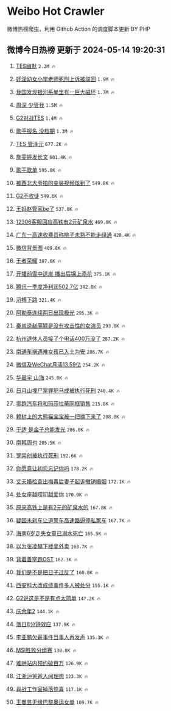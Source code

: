 # Weibo Hot Crawler 



微博热榜爬虫，利用 Github Action 的调度脚本更新 BY PHP 


## 微博今日热榜 更新于 2024-05-14 19:20:31 
1. [TES幽默](https://s.weibo.com/weibo?q=%23TES%E5%B9%BD%E9%BB%98%23&t=31&band_rank=1&Refer=top) `2.2M 🔥` 

1. [奸淫幼女小学老师死刑上诉被驳回](https://s.weibo.com/weibo?q=%23%E5%A5%B8%E6%B7%AB%E5%B9%BC%E5%A5%B3%E5%B0%8F%E5%AD%A6%E8%80%81%E5%B8%88%E6%AD%BB%E5%88%91%E4%B8%8A%E8%AF%89%E8%A2%AB%E9%A9%B3%E5%9B%9E%23&t=31&band_rank=2&Refer=top) `1.9M 🔥` 

1. [我国发现银河系晕里有一巨大磁环](https://s.weibo.com/weibo?q=%23%E6%88%91%E5%9B%BD%E5%8F%91%E7%8E%B0%E9%93%B6%E6%B2%B3%E7%B3%BB%E6%99%95%E9%87%8C%E6%9C%89%E4%B8%80%E5%B7%A8%E5%A4%A7%E7%A3%81%E7%8E%AF%23&t=31&band_rank=3&Refer=top) `1.7M 🔥` 

1. [周深 少管我](https://s.weibo.com/weibo?q=%E5%91%A8%E6%B7%B1%20%E5%B0%91%E7%AE%A1%E6%88%91&t=31&band_rank=4&Refer=top) `1.5M 🔥` 

1. [G2对战TES](https://s.weibo.com/weibo?q=%23G2%E5%AF%B9%E6%88%98TES%23&t=31&band_rank=5&Refer=top) `1.4M 🔥` 

1. [歌手报名 没档期](https://s.weibo.com/weibo?q=%E6%AD%8C%E6%89%8B%E6%8A%A5%E5%90%8D%20%E6%B2%A1%E6%A1%A3%E6%9C%9F&t=31&band_rank=6&Refer=top) `1.3M 🔥` 

1. [TES 管泽元](https://s.weibo.com/weibo?q=TES%20%E7%AE%A1%E6%B3%BD%E5%85%83&t=31&band_rank=7&Refer=top) `677.2K 🔥` 

1. [詹雯婷发长文](https://s.weibo.com/weibo?q=%23%E8%A9%B9%E9%9B%AF%E5%A9%B7%E5%8F%91%E9%95%BF%E6%96%87%23&t=31&band_rank=8&Refer=top) `601.4K 🔥` 

1. [歌手歌单](https://s.weibo.com/weibo?q=%E6%AD%8C%E6%89%8B%E6%AD%8C%E5%8D%95&t=31&band_rank=9&Refer=top) `595.8K 🔥` 

1. [被西北大爷拍的变装视频炫到了](https://s.weibo.com/weibo?q=%23%E8%A2%AB%E8%A5%BF%E5%8C%97%E5%A4%A7%E7%88%B7%E6%8B%8D%E7%9A%84%E5%8F%98%E8%A3%85%E8%A7%86%E9%A2%91%E7%82%AB%E5%88%B0%E4%BA%86%23&t=31&band_rank=10&Refer=top) `549.8K 🔥` 

1. [G2不收徒](https://s.weibo.com/weibo?q=%23G2%E4%B8%8D%E6%94%B6%E5%BE%92%23&t=31&band_rank=11&Refer=top) `549.6K 🔥` 

1. [王妈赵管家be了](https://s.weibo.com/weibo?q=%E7%8E%8B%E5%A6%88%E8%B5%B5%E7%AE%A1%E5%AE%B6be%E4%BA%86&t=31&band_rank=12&Refer=top) `537.0K 🔥` 

1. [12306客服回应高铁有2元矿泉水](https://s.weibo.com/weibo?q=%2312306%E5%AE%A2%E6%9C%8D%E5%9B%9E%E5%BA%94%E9%AB%98%E9%93%81%E6%9C%892%E5%85%83%E7%9F%BF%E6%B3%89%E6%B0%B4%23&t=31&band_rank=13&Refer=top) `469.0K 🔥` 

1. [广东一高速收费员称桃子未熟不能走绿通](https://s.weibo.com/weibo?q=%23%E5%B9%BF%E4%B8%9C%E4%B8%80%E9%AB%98%E9%80%9F%E6%94%B6%E8%B4%B9%E5%91%98%E7%A7%B0%E6%A1%83%E5%AD%90%E6%9C%AA%E7%86%9F%E4%B8%8D%E8%83%BD%E8%B5%B0%E7%BB%BF%E9%80%9A%23&t=31&band_rank=14&Refer=top) `428.4K 🔥` 

1. [微信背景图](https://s.weibo.com/weibo?q=%E5%BE%AE%E4%BF%A1%E8%83%8C%E6%99%AF%E5%9B%BE&t=31&band_rank=15&Refer=top) `409.8K 🔥` 

1. [王者荣耀](https://s.weibo.com/weibo?q=%E7%8E%8B%E8%80%85%E8%8D%A3%E8%80%80&t=31&band_rank=16&Refer=top) `387.6K 🔥` 

1. [开播前雪中送炭 播出后锦上添花](https://s.weibo.com/weibo?q=%E5%BC%80%E6%92%AD%E5%89%8D%E9%9B%AA%E4%B8%AD%E9%80%81%E7%82%AD%20%E6%92%AD%E5%87%BA%E5%90%8E%E9%94%A6%E4%B8%8A%E6%B7%BB%E8%8A%B1&t=31&band_rank=17&Refer=top) `375.1K 🔥` 

1. [腾讯一季度净利润502.7亿](https://s.weibo.com/weibo?q=%23%E8%85%BE%E8%AE%AF%E4%B8%80%E5%AD%A3%E5%BA%A6%E5%87%80%E5%88%A9%E6%B6%A6502.7%E4%BA%BF%23&t=31&band_rank=18&Refer=top) `342.8K 🔥` 

1. [滔搏下路](https://s.weibo.com/weibo?q=%E6%BB%94%E6%90%8F%E4%B8%8B%E8%B7%AF&t=31&band_rank=19&Refer=top) `321.4K 🔥` 

1. [阿勒泰连续两日出现极光](https://s.weibo.com/weibo?q=%23%E9%98%BF%E5%8B%92%E6%B3%B0%E8%BF%9E%E7%BB%AD%E4%B8%A4%E6%97%A5%E5%87%BA%E7%8E%B0%E6%9E%81%E5%85%89%23&t=31&band_rank=20&Refer=top) `295.3K 🔥` 

1. [秦岚说赵丽颖是没有攻击性的女演员](https://s.weibo.com/weibo?q=%23%E7%A7%A6%E5%B2%9A%E8%AF%B4%E8%B5%B5%E4%B8%BD%E9%A2%96%E6%98%AF%E6%B2%A1%E6%9C%89%E6%94%BB%E5%87%BB%E6%80%A7%E7%9A%84%E5%A5%B3%E6%BC%94%E5%91%98%23&t=31&band_rank=21&Refer=top) `293.8K 🔥` 

1. [杭州退休人员接了个电话400万没了](https://s.weibo.com/weibo?q=%23%E6%9D%AD%E5%B7%9E%E9%80%80%E4%BC%91%E4%BA%BA%E5%91%98%E6%8E%A5%E4%BA%86%E4%B8%AA%E7%94%B5%E8%AF%9D400%E4%B8%87%E6%B2%A1%E4%BA%86%23&t=31&band_rank=22&Refer=top) `287.2K 🔥` 

1. [南通车祸遇难女孩已入土为安](https://s.weibo.com/weibo?q=%23%E5%8D%97%E9%80%9A%E8%BD%A6%E7%A5%B8%E9%81%87%E9%9A%BE%E5%A5%B3%E5%AD%A9%E5%B7%B2%E5%85%A5%E5%9C%9F%E4%B8%BA%E5%AE%89%23&t=31&band_rank=23&Refer=top) `286.7K 🔥` 

1. [微信及WeChat月活13.59亿](https://s.weibo.com/weibo?q=%23%E5%BE%AE%E4%BF%A1%E5%8F%8AWeChat%E6%9C%88%E6%B4%BB13.59%E4%BA%BF%23&t=31&band_rank=24&Refer=top) `254.2K 🔥` 

1. [华晨宇 山海](https://s.weibo.com/weibo?q=%E5%8D%8E%E6%99%A8%E5%AE%87%20%E5%B1%B1%E6%B5%B7&t=31&band_rank=25&Refer=top) `245.0K 🔥` 

1. [日月山埋尸案罪犯马成被执行死刑](https://s.weibo.com/weibo?q=%23%E6%97%A5%E6%9C%88%E5%B1%B1%E5%9F%8B%E5%B0%B8%E6%A1%88%E7%BD%AA%E7%8A%AF%E9%A9%AC%E6%88%90%E8%A2%AB%E6%89%A7%E8%A1%8C%E6%AD%BB%E5%88%91%23&t=31&band_rank=26&Refer=top) `240.4K 🔥` 

1. [零跑汽车将和玛莎拉蒂同框销售](https://s.weibo.com/weibo?q=%23%E9%9B%B6%E8%B7%91%E6%B1%BD%E8%BD%A6%E5%B0%86%E5%92%8C%E7%8E%9B%E8%8E%8E%E6%8B%89%E8%92%82%E5%90%8C%E6%A1%86%E9%94%80%E5%94%AE%23&t=31&band_rank=27&Refer=top) `215.8K 🔥` 

1. [赖树上的大熊猫宝宝被一把摘下来了](https://s.weibo.com/weibo?q=%23%E8%B5%96%E6%A0%91%E4%B8%8A%E7%9A%84%E5%A4%A7%E7%86%8A%E7%8C%AB%E5%AE%9D%E5%AE%9D%E8%A2%AB%E4%B8%80%E6%8A%8A%E6%91%98%E4%B8%8B%E6%9D%A5%E4%BA%86%23&t=31&band_rank=28&Refer=top) `208.0K 🔥` 

1. [于适 是金子总能发光](https://s.weibo.com/weibo?q=%E4%BA%8E%E9%80%82%20%E6%98%AF%E9%87%91%E5%AD%90%E6%80%BB%E8%83%BD%E5%8F%91%E5%85%89&t=31&band_rank=29&Refer=top) `206.0K 🔥` 

1. [南韩周也](https://s.weibo.com/weibo?q=%23%E5%8D%97%E9%9F%A9%E5%91%A8%E4%B9%9F%23&t=31&band_rank=30&Refer=top) `205.5K 🔥` 

1. [罗崇创被执行死刑](https://s.weibo.com/weibo?q=%23%E7%BD%97%E5%B4%87%E5%88%9B%E8%A2%AB%E6%89%A7%E8%A1%8C%E6%AD%BB%E5%88%91%23&t=31&band_rank=31&Refer=top) `192.6K 🔥` 

1. [你愿意让初恋忘记你吗](https://s.weibo.com/weibo?q=%23%E4%BD%A0%E6%84%BF%E6%84%8F%E8%AE%A9%E5%88%9D%E6%81%8B%E5%BF%98%E8%AE%B0%E4%BD%A0%E5%90%97%23&t=31&band_rank=32&Refer=top) `178.2K 🔥` 

1. [丈夫婚检查出梅毒后妻子起诉撤销婚姻](https://s.weibo.com/weibo?q=%23%E4%B8%88%E5%A4%AB%E5%A9%9A%E6%A3%80%E6%9F%A5%E5%87%BA%E6%A2%85%E6%AF%92%E5%90%8E%E5%A6%BB%E5%AD%90%E8%B5%B7%E8%AF%89%E6%92%A4%E9%94%80%E5%A9%9A%E5%A7%BB%23&t=31&band_rank=33&Refer=top) `172.1K 🔥` 

1. [处女座越唠叨越爱你](https://s.weibo.com/weibo?q=%23%E5%A4%84%E5%A5%B3%E5%BA%A7%E8%B6%8A%E5%94%A0%E5%8F%A8%E8%B6%8A%E7%88%B1%E4%BD%A0%23&t=31&band_rank=34&Refer=top) `170.0K 🔥` 

1. [原来高铁上是有2元的矿泉水的](https://s.weibo.com/weibo?q=%23%E5%8E%9F%E6%9D%A5%E9%AB%98%E9%93%81%E4%B8%8A%E6%98%AF%E6%9C%892%E5%85%83%E7%9A%84%E7%9F%BF%E6%B3%89%E6%B0%B4%E7%9A%84%23&t=31&band_rank=35&Refer=top) `167.8K 🔥` 

1. [疑因未刹车让道警车高速路逼停私家车](https://s.weibo.com/weibo?q=%23%E7%96%91%E5%9B%A0%E6%9C%AA%E5%88%B9%E8%BD%A6%E8%AE%A9%E9%81%93%E8%AD%A6%E8%BD%A6%E9%AB%98%E9%80%9F%E8%B7%AF%E9%80%BC%E5%81%9C%E7%A7%81%E5%AE%B6%E8%BD%A6%23&t=31&band_rank=36&Refer=top) `167.7K 🔥` 

1. [海南6岁走失女童已溺水死亡](https://s.weibo.com/weibo?q=%23%E6%B5%B7%E5%8D%976%E5%B2%81%E8%B5%B0%E5%A4%B1%E5%A5%B3%E7%AB%A5%E5%B7%B2%E6%BA%BA%E6%B0%B4%E6%AD%BB%E4%BA%A1%23&t=31&band_rank=37&Refer=top) `165.5K 🔥` 

1. [以为张凌赫下楼拿外卖](https://s.weibo.com/weibo?q=%E4%BB%A5%E4%B8%BA%E5%BC%A0%E5%87%8C%E8%B5%AB%E4%B8%8B%E6%A5%BC%E6%8B%BF%E5%A4%96%E5%8D%96&t=31&band_rank=38&Refer=top) `163.7K 🔥` 

1. [背着善宰跑OST](https://s.weibo.com/weibo?q=%E8%83%8C%E7%9D%80%E5%96%84%E5%AE%B0%E8%B7%91OST&t=31&band_rank=39&Refer=top) `162.3K 🔥` 

1. [我们是不是把日子过反了](https://s.weibo.com/weibo?q=%23%E6%88%91%E4%BB%AC%E6%98%AF%E4%B8%8D%E6%98%AF%E6%8A%8A%E6%97%A5%E5%AD%90%E8%BF%87%E5%8F%8D%E4%BA%86%23&t=31&band_rank=40&Refer=top) `160.8K 🔥` 

1. [西安科大改成绩事件多人被处分](https://s.weibo.com/weibo?q=%23%E8%A5%BF%E5%AE%89%E7%A7%91%E5%A4%A7%E6%94%B9%E6%88%90%E7%BB%A9%E4%BA%8B%E4%BB%B6%E5%A4%9A%E4%BA%BA%E8%A2%AB%E5%A4%84%E5%88%86%23&t=31&band_rank=41&Refer=top) `155.1K 🔥` 

1. [G2说这是不是有点太简单](https://s.weibo.com/weibo?q=%23G2%E8%AF%B4%E8%BF%99%E6%98%AF%E4%B8%8D%E6%98%AF%E6%9C%89%E7%82%B9%E5%A4%AA%E7%AE%80%E5%8D%95%23&t=31&band_rank=42&Refer=top) `147.2K 🔥` 

1. [庆余年2](https://s.weibo.com/weibo?q=%E5%BA%86%E4%BD%99%E5%B9%B42&t=31&band_rank=43&Refer=top) `144.1K 🔥` 

1. [落日8分钟效应](https://s.weibo.com/weibo?q=%23%E8%90%BD%E6%97%A58%E5%88%86%E9%92%9F%E6%95%88%E5%BA%94%23&t=31&band_rank=44&Refer=top) `137.9K 🔥` 

1. [李亚鹏欠薪事件当事人再发声](https://s.weibo.com/weibo?q=%23%E6%9D%8E%E4%BA%9A%E9%B9%8F%E6%AC%A0%E8%96%AA%E4%BA%8B%E4%BB%B6%E5%BD%93%E4%BA%8B%E4%BA%BA%E5%86%8D%E5%8F%91%E5%A3%B0%23&t=31&band_rank=45&Refer=top) `135.3K 🔥` 

1. [MSI胜败分组赛](https://s.weibo.com/weibo?q=%23MSI%E8%83%9C%E8%B4%A5%E5%88%86%E7%BB%84%E8%B5%9B%23&t=31&band_rank=46&Refer=top) `130.8K 🔥` 

1. [难哄站内预约破百万](https://s.weibo.com/weibo?q=%23%E9%9A%BE%E5%93%84%E7%AB%99%E5%86%85%E9%A2%84%E7%BA%A6%E7%A0%B4%E7%99%BE%E4%B8%87%23&t=31&band_rank=47&Refer=top) `126.9K 🔥` 

1. [江浙沪爸爸人间理想](https://s.weibo.com/weibo?q=%23%E6%B1%9F%E6%B5%99%E6%B2%AA%E7%88%B8%E7%88%B8%E4%BA%BA%E9%97%B4%E7%90%86%E6%83%B3%23&t=31&band_rank=48&Refer=top) `123.3K 🔥` 

1. [肖战工作室掉落惊喜](https://s.weibo.com/weibo?q=%23%E8%82%96%E6%88%98%E5%B7%A5%E4%BD%9C%E5%AE%A4%E6%8E%89%E8%90%BD%E6%83%8A%E5%96%9C%23&t=31&band_rank=49&Refer=top) `117.1K 🔥` 

1. [王曼昱无缘巴黎奥运女单](https://s.weibo.com/weibo?q=%23%E7%8E%8B%E6%9B%BC%E6%98%B1%E6%97%A0%E7%BC%98%E5%B7%B4%E9%BB%8E%E5%A5%A5%E8%BF%90%E5%A5%B3%E5%8D%95%23&t=31&band_rank=50&Refer=top) `109.7K 🔥` 

